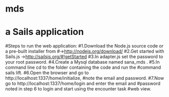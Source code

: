 # mds
# a Sails application
#Steps to run the web application:
#1.Download the Node.js source code or a pre-built installer from
#->http://nodejs.org/download/
#2.Get started with Sails.js ->http://sailsjs.org/#!getStarted
#3.In adapter.js set the password to your root password.
#4.Create a Mysql database named sana_mds .
#5.In command line cd to the folder containing the code and run the
#command sails lift.
#6.Open the browser and go to http://localhost:1337/home/initialize,
#note the email and password.
#7.Now go to http://localhost:1337/home/login and enter the email and
#password noted in step 6 to login and start using the encounter task
#web view.